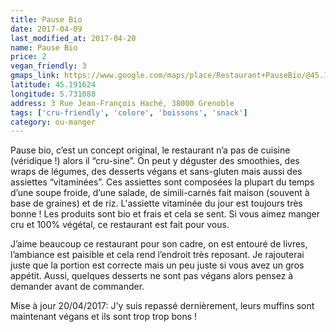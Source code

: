 ```yaml
---
title: Pause Bio
date: 2017-04-09
last_modified_at: 2017-04-20
name: Pause Bio
price: 2
vegan_friendly: 3
gmaps_link: https://www.google.com/maps/place/Restaurant+PauseBio/@45.1916293,5.7310884,15z/data=!4m2!3m1!1s0x0:0xba466d35baf6e3e5?sa=X&ved=0ahUKEwiMicvR1JnTAhVEChoKHdDsC30Q_BIIcTAK
latitude: 45.191624
longitude: 5.731088
address: 3 Rue Jean-François Haché, 38000 Grenoble
tags: ['cru-friendly', 'colore', 'boissons', 'snack']
category: ou-manger
---
```


Pause bio, c’est un concept original, le restaurant n’a pas de cuisine (véridique !) alors il “cru-sine”. On peut y déguster des smoothies, des wraps de légumes, des desserts végans et sans-gluten mais aussi des assiettes “vitaminées”. Ces assiettes sont composées la plupart du temps d’une soupe froide, d’une salade, de simili-carnés fait maison (souvent à base de graines) et de riz. L'assiette vitaminée du jour est toujours très bonne ! Les produits sont bio et frais et cela se sent. Si vous aimez manger cru et 100% végétal, ce restaurant est fait pour vous.

J’aime beaucoup ce restaurant pour son cadre, on est entouré de livres, l’ambiance est paisible et cela rend l’endroit très reposant. Je rajouterai juste que la portion est correcte mais un peu juste si vous avez un gros appétit. Aussi, quelques desserts ne sont pas végans alors pensez à demander avant de commander.

Mise à jour 20/04/2017: J'y suis repassé dernièrement, leurs muffins sont maintenant végans et ils sont trop trop bons !